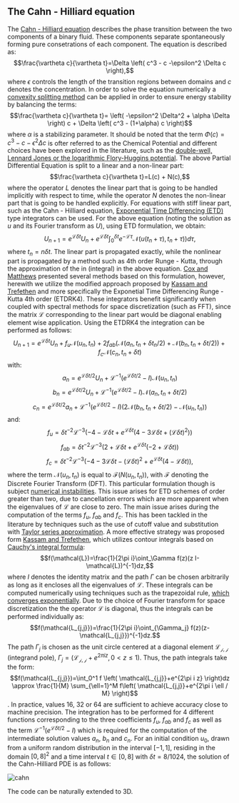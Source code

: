 ## The Cahn - Hilliard equation
The [Cahn - Hilliard equation](https://en.wikipedia.org/wiki/Cahn%E2%80%93Hilliard_equation) describes the phase transition between the two components of a binary fluid. These components separate spontaneously forming pure consetrations of each component. The equation is described as:
$$\frac{\vartheta c}{\vartheta t}=\Delta \left( c^3 - c -\epsilon^2 \Delta c \right),$$
where $\epsilon$ controls the length of the transition regions between domains and $c$ denotes the concentration.
In order to solve the equation numerically a [convexity splitting method](https://onlinelibrary.wiley.com/doi/abs/10.1002/cnm.2597) can be applied in order to ensure energy stability by balancing the terms:
$$\frac{\vartheta c}{\vartheta t}= \left( -\epsilon^2 \Delta^2 + \alpha \Delta \right) c +  \Delta \left( c^3 - (1+\alpha) c  \right)$$
where $\alpha$ is a stabilizing parameter. It should be noted that the term $\Phi(c) = c^3-c-\epsilon^2 \Delta c$ is ofter referred to as the Chemical Potential and different choices have been explored in the literature, such as the [double-well, Lennard Jones or the logarithmic Flory-Huggins potential](https://www.sciencedirect.com/science/article/abs/pii/S0898122123000500). The above Partial Differential Equation is split to a linear and a non-linear part:
$$\frac{\vartheta c}{\vartheta t}=L(c) + N(c),$$
where the operator $L$ denotes the linear part that is going to be handled implicitly with respect to time, while the operator $N$ denotes the non-linear part that is going to be handled explicitly.
For equations with stiff linear part, such as the Cahn -  Hilliard equation, [Exponential Time Differencing (ETD)](https://en.wikipedia.org/wiki/Exponential_integrator) type integrators can be used. For the above equation (noting the solution as $u$ and its Fourier transform as $U$), using ETD formulation, we obtain:
$$U_{n+1}=e^{\mathcal{L}\delta t} U_n + e^{\mathcal{L} \delta t} \int_{0}^{\delta t} e^{-\mathcal{L}\tau} \mathcal{N}(u(t_n+\tau),t_n+\tau)) d\tau,$$
where $t_n=n\delta t.$ The linear part is propagated exactly, while the nonlinear part is propagated by a method such as 4th order Runge - Kutta, through the approximation of the in (integral) in the above equation.
[Cox and Matthews](https://www.sciencedirect.com/science/article/abs/pii/S0021999102969950) presented several methods based on this formulation, however, herewith we utilize the modified approach proposed by [Kassam and Trefethen](https://people.maths.ox.ac.uk/trefethen/publication/PDF/2005_111.pdf) and more specifically the Exponetial Time Differencing Runge - Kutta 4th order (ETDRK4). These integrators benefit significantly when coupled with spectral methods for space discretization (such as FFT), since the matrix $\mathcal{L}$ corresponding to the linear part would be diagonal enabling element wise application. Using the ETDRK4 the integration can be performed as follows:
$$U_{n+1}=e^{\mathcal{L}\delta t}U_{n}+f_u \mathcal{N}(u_n,t_n)+ 2 f_{ab} \left( \mathcal{N}(a_n,t_n+\delta t_n / 2) +\mathcal{N}(b_n,t_n+\delta t /2) \right) + f_c \mathcal{N}(c_n,t_n+\delta t)$$
with:
$$a_n=e^{\mathcal{L}\delta t /2} U_n+\mathcal{L}^{-1} \left( e^{\mathcal{L}\delta t /2} - I \right)\mathcal{N}(u_n,t_n)$$
$$b_n=e^{\mathcal{L}\delta t /2} U_n+\mathcal{L}^{-1} \left( e^{\mathcal{L}\delta t /2} - I \right)\mathcal{N}(a_n,t_n+\delta t /2)$$
$$c_n=e^{\mathcal{L}\delta t /2} a_n+\mathcal{L}^{-1} \left( e^{\mathcal{L}\delta t /2} - I \right)\left(2 \mathcal{N}(b_n,t_n+\delta t /2)-\mathcal{N}(u_n,t_n) \right)$$
and:
$$f_u=\delta t^{-2} \mathcal{L}^{-3} \left( -4 -\mathcal{L}\delta t +e^{\mathcal{L}\delta t} \left( 4-3\mathcal{L}\delta t +(\mathcal{L}\delta t)^2 \right) \right)$$
$$f_{ab}=\delta t^{-2} \mathcal{L}^{-3} \left( 2+\mathcal{L}\delta t + e^{\mathcal{L}\delta t} (-2+\mathcal{L}\delta t) \right)$$
$$f_c=\delta t^{-2} \mathcal{L}^{-3} \left( -4 -3\mathcal{L}\delta t -(\mathcal{L}\delta t)^2 +e^{\mathcal{L}\delta t} (4-\mathcal{L}\delta t) \right),$$
where the term $\mathcal{N}(u_n,t_n)$ is equal to $\mathcal{F}(N(u_n,t_n))$, with $\mathcal{F}$ denoting the Discrete Fourier Transform (DFT).
This particular formulation though is subject [numerical instabilities](https://people.maths.ox.ac.uk/trefethen/publication/PDF/2005_111.pdf). This issue arises for ETD schemes of order greater than two, due to cancellation errors which are more apparent when the eigenvalues of $\mathcal{L}$ are close to zero. The main issue arises during the computation of the terms $f_u$, $f_{ab}$ and $f_c$. This has been tackled in the literature by techniques such as the use of cutoff value and substitution with [Taylor series approximation](https://www.sciencedirect.com/science/article/abs/pii/S0021999102969950). A more effective strategy was proposed form [Kassam and Trefethen](https://people.maths.ox.ac.uk/trefethen/publication/PDF/2005_111.pdf), which utilizes contour integrals based on [Cauchy's integral formula](https://en.wikipedia.org/wiki/Cauchy%27s_integral_formula):
$$f(\mathcal{L})=\frac{1}{2\pi i}\oint_\Gamma f(z)(z I-\mathcal{L})^{-1}dz,$$
where $I$ denotes the identity matrix and the path $\Gamma$ can be chosen arbitrarily as long as it encloses all the eigenvalues of $\mathcal{L}$. These integrals can be computed numerically using techniques such as the trapezoidal rule, [which converges exponentially](https://epubs.siam.org/doi/book/10.1137/1.9780898719598). Due to the choice of Fourier transform for space discretization the the operator $\mathcal{L}$ is diagonal, thus the integrals can be performed individually as:
$$f(\mathcal{L_{j,j}})=\frac{1}{2\pi i}\oint_{\Gamma_j} f(z)(z-\mathcal{L_{j,j}})^{-1}dz.$$
The path $\Gamma_j$ is chosen as the unit circle centered at a diagonal element $\mathcal{L_{j,j}}$ (integrand pole), $\Gamma_j=( \mathcal{L_{j,j}}+e^{2\pi i z},0 < z \leq 1 )$. Thus, the path integrals take the form:
$$f(\mathcal{L_{j,j}})=\int_0^1 f \left( \mathcal{L_{j,j}}+e^{2\pi i z} \right)dz \approx \frac{1}{M} \sum_{\ell=1}^M f\left( \mathcal{L_{j,j}}+e^{2\pi i \ell / M} \right)$$.
In practice, values 16, 32 or 64 are sufficient to achieve accuracy close to machine precision. The integration has to be performed for 4 different functions corresponding to the three coefficients $f_u$, $f_{ab}$ and $f_c$ as well as the term $\mathcal{L}^{-1}(e^{\mathcal{L}\delta t/2}-I)$ which is required for the computation of the intermediate solution values $a_n$, $b_n$ and $c_n$.
For an initial condition $u_0$, drawn from a uniform random distribution in the interval $[-1,1]$, residing in the domain $[0,8]^2$ and a time interval $t\in[0,8]$ with $\delta t = 8/1024$, the solution of the Cahn-Hilliard PDE is as follows:

![cahn](https://github.com/cfilelispapadopoulos/Tiny-Examples-of-Computational-Physics/assets/137081674/ba128a49-344a-4fb8-8efa-8c042bdc653b)

The code can be naturally extended to 3D.
